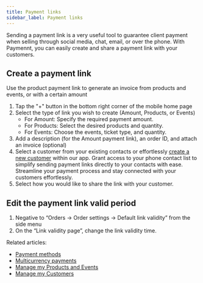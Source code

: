```yaml
---
title: Payment links
sidebar_label: Payment links
---
```

Sending a payment link is a very useful tool to guarantee client payment when selling through social media, chat, email, or over the phone. With Paymennt, you can easily create and share a payment link with your customers.

## Create a payment link

Use the product payment link to generate an invoice from products and events, or with a certain amount

1. Tap the "+" button in the bottom right corner of the mobile home page
2. Select the type of link you wish to create (Amount, Products, or Events)
   * For Amount: Specify the required payment amount.
   * For Products: Select the desired products and quantity.
   * For Events: Choose the events, ticket type, and quantity.
3. Add a description (for the Amount payment link), an order ID, and attach an invoice (optional)
4. Select a customer from your existing contacts or effortlessly [create a new customer](8-customers.md) within our app. Grant access to your phone contact list to simplify sending payment links directly to your contacts with ease. Streamline your payment process and stay connected with your customers effortlessly.
5. Select how you would like to share the link with your customer.

## Edit the payment link valid period

1. Negative to “Orders -> Order settings -> Default link validity” from the side menu
2. On the “Link validity page”, change the link validity time.

Related articles:

* [Payment methods](3-payments-methods.md)
* [Multicurrency payments](4-multicurrency-payments.md)
* [Manage my Products and Events](7-products-collections-and-events.md)
* [Manage my Customers](8-customers.md)
